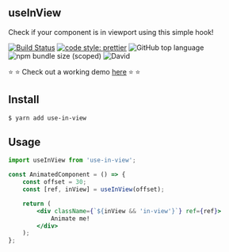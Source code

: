 ## useInView

Check if your component is in viewport using this simple hook!

[![Build Status](https://travis-ci.org/elinadenfina/useInView.svg?branch=master)](https://travis-ci.org/elinadenfina/useInView)
[![code style: prettier](https://img.shields.io/badge/code_style-prettier-ff69b4.svg?style=flat-square)](https://github.com/prettier/prettier)
![GitHub top language](https://img.shields.io/github/languages/top/elinadenfina/useinview.svg)
![npm bundle size (scoped)](https://img.shields.io/bundlephobia/minzip/use-in-view/1.0.7.svg)
![David](https://img.shields.io/david/elinadenfina/useinview.svg)

⭐ ⭐ Check out a working demo [here](https://elinadenfina.github.io/useInView/) ⭐ ⭐

## Install

```
$ yarn add use-in-view
```

## Usage

```jsx
import useInView from 'use-in-view';

const AnimatedComponent = () => {
	const offset = 30;
	const [ref, inView] = useInView(offset);

	return (
		<div className={`${inView && 'in-view'}`} ref={ref}>
			Animate me!
		</div>
	);
};
```
